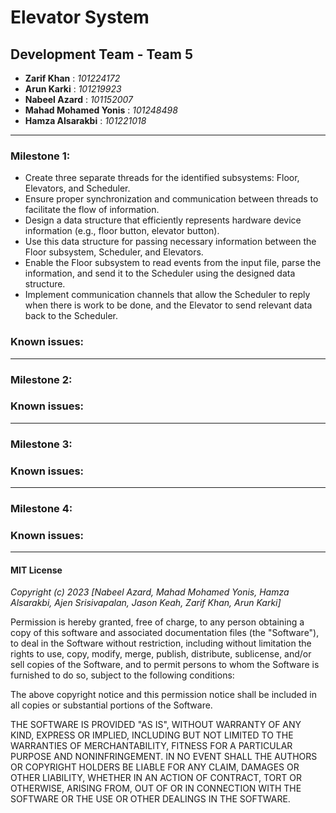 # Elevator System 
## Development Team - Team 5
- __Zarif Khan__ : _101224172_
- __Arun Karki__ : _101219923_
- __Nabeel Azard__ : _101152007_
- __Mahad Mohamed Yonis__ : _101248498_
- __Hamza Alsarakbi__ : _101221018_
-------------------------------------------------------------------
### Milestone 1:
- Create three separate threads for the identified subsystems: Floor, Elevators, and Scheduler.
- Ensure proper synchronization and communication between threads to facilitate the flow of information.
- Design a data structure that efficiently represents hardware device information (e.g., floor button, elevator button).
- Use this data structure for passing necessary information between the Floor subsystem, Scheduler, and Elevators.
- Enable the Floor subsystem to read events from the input file, parse the information, and send it to the Scheduler using the designed data structure.
- Implement communication channels that allow the Scheduler to reply when there is work to be done, and the Elevator to send relevant data back to the Scheduler.

### Known issues:

--------------------------------------------------------------------
### Milestone 2:

### Known issues:

--------------------------------------------------------------------
### Milestone 3:

### Known issues:

--------------------------------------------------------------------
### Milestone 4:

### Known issues:

-------------------------------------------------------------------- 
#### MIT License

_Copyright (c) 2023 [Nabeel Azard, Mahad Mohamed Yonis, Hamza Alsarakbi, Ajen Srisivapalan, Jason Keah, Zarif Khan, Arun Karki]_

Permission is hereby granted, free of charge, to any person obtaining a copy
of this software and associated documentation files (the "Software"), to deal
in the Software without restriction, including without limitation the rights
to use, copy, modify, merge, publish, distribute, sublicense, and/or sell
copies of the Software, and to permit persons to whom the Software is
furnished to do so, subject to the following conditions:

The above copyright notice and this permission notice shall be included in all
copies or substantial portions of the Software.

THE SOFTWARE IS PROVIDED "AS IS", WITHOUT WARRANTY OF ANY KIND, EXPRESS OR
IMPLIED, INCLUDING BUT NOT LIMITED TO THE WARRANTIES OF MERCHANTABILITY,
FITNESS FOR A PARTICULAR PURPOSE AND NONINFRINGEMENT. IN NO EVENT SHALL THE
AUTHORS OR COPYRIGHT HOLDERS BE LIABLE FOR ANY CLAIM, DAMAGES OR OTHER
LIABILITY, WHETHER IN AN ACTION OF CONTRACT, TORT OR OTHERWISE, ARISING FROM,
OUT OF OR IN CONNECTION WITH THE SOFTWARE OR THE USE OR OTHER DEALINGS IN THE
SOFTWARE.
